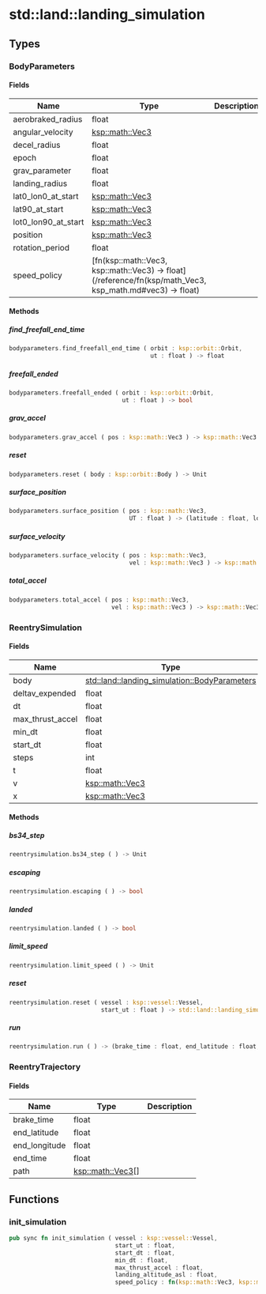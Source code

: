 # std::land::landing_simulation



## Types


### BodyParameters



#### Fields

Name | Type | Description
--- | --- | ---
aerobraked_radius | float | 
angular_velocity | [ksp::math::Vec3](/reference/ksp/math.md#vec3) | 
decel_radius | float | 
epoch | float | 
grav_parameter | float | 
landing_radius | float | 
lat0_lon0_at_start | [ksp::math::Vec3](/reference/ksp/math.md#vec3) | 
lat90_at_start | [ksp::math::Vec3](/reference/ksp/math.md#vec3) | 
lot0_lon90_at_start | [ksp::math::Vec3](/reference/ksp/math.md#vec3) | 
position | [ksp::math::Vec3](/reference/ksp/math.md#vec3) | 
rotation_period | float | 
speed_policy | [fn(ksp::math::Vec3, ksp::math::Vec3) -> float](/reference/fn(ksp/math_Vec3, ksp_math.md#vec3) -> float) | 

#### Methods

##### find_freefall_end_time

```rust
bodyparameters.find_freefall_end_time ( orbit : ksp::orbit::Orbit,
                                        ut : float ) -> float
```



##### freefall_ended

```rust
bodyparameters.freefall_ended ( orbit : ksp::orbit::Orbit,
                                ut : float ) -> bool
```



##### grav_accel

```rust
bodyparameters.grav_accel ( pos : ksp::math::Vec3 ) -> ksp::math::Vec3
```



##### reset

```rust
bodyparameters.reset ( body : ksp::orbit::Body ) -> Unit
```



##### surface_position

```rust
bodyparameters.surface_position ( pos : ksp::math::Vec3,
                                  UT : float ) -> (latitude : float, longitude : float)
```



##### surface_velocity

```rust
bodyparameters.surface_velocity ( pos : ksp::math::Vec3,
                                  vel : ksp::math::Vec3 ) -> ksp::math::Vec3
```



##### total_accel

```rust
bodyparameters.total_accel ( pos : ksp::math::Vec3,
                             vel : ksp::math::Vec3 ) -> ksp::math::Vec3
```



### ReentrySimulation



#### Fields

Name | Type | Description
--- | --- | ---
body | [std::land::landing_simulation::BodyParameters](/reference/std/land_landing_simulation.md#bodyparameters) | 
deltav_expended | float | 
dt | float | 
max_thrust_accel | float | 
min_dt | float | 
start_dt | float | 
steps | int | 
t | float | 
v | [ksp::math::Vec3](/reference/ksp/math.md#vec3) | 
x | [ksp::math::Vec3](/reference/ksp/math.md#vec3) | 

#### Methods

##### bs34_step

```rust
reentrysimulation.bs34_step ( ) -> Unit
```



##### escaping

```rust
reentrysimulation.escaping ( ) -> bool
```



##### landed

```rust
reentrysimulation.landed ( ) -> bool
```



##### limit_speed

```rust
reentrysimulation.limit_speed ( ) -> Unit
```



##### reset

```rust
reentrysimulation.reset ( vessel : ksp::vessel::Vessel,
                          start_ut : float ) -> std::land::landing_simulation::ReentrySimulation
```



##### run

```rust
reentrysimulation.run ( ) -> (brake_time : float, end_latitude : float, end_longitude : float, end_time : float, path : ksp::math::Vec3[])
```



### ReentryTrajectory



#### Fields

Name | Type | Description
--- | --- | ---
brake_time | float | 
end_latitude | float | 
end_longitude | float | 
end_time | float | 
path | [ksp::math::Vec3](/reference/ksp/math.md#vec3)[] | 

## Functions


### init_simulation

```rust
pub sync fn init_simulation ( vessel : ksp::vessel::Vessel,
                              start_ut : float,
                              start_dt : float,
                              min_dt : float,
                              max_thrust_accel : float,
                              landing_altitude_asl : float,
                              speed_policy : fn(ksp::math::Vec3, ksp::math::Vec3) -> float ) -> std::land::landing_simulation::ReentrySimulation
```


